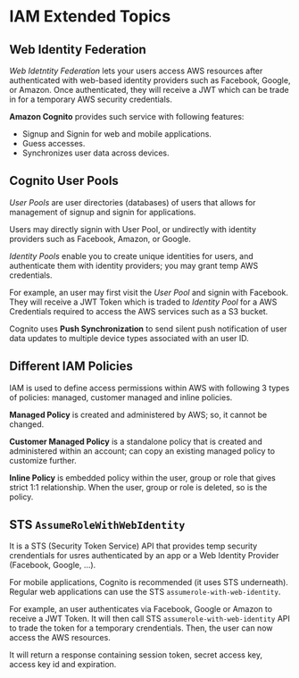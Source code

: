 IAM Extended Topics
===================

Web Identity Federation
-----------------------

_Web Idetntity Federation_ lets your users access AWS resources after
authenticated with web-based identity providers such as Facebook, Google, or
Amazon. Once authenticated, they will receive a JWT which can be trade in for
a temporary AWS security credentials.

**Amazon Cognito** provides such service with following features:

- Signup and Signin for web and mobile applications.
- Guess accesses.
- Synchronizes user data across devices.

Cognito User Pools
------------------

_User Pools_ are user directories (databases) of users that allows for
management of signup and signin for applications.

Users may directly signin with User Pool, or undirectly with identity providers
such as Facebook, Amazon, or Google.

_Identity Pools_ enable you to create unique identities for users, and
authenticate them with identity providers; you may grant temp AWS credentials.

For example, an user may first visit the _User Pool_ and signin with Facebook.
They will receive a JWT Token which is traded to _Identity Pool_ for a AWS
Credentials required to access the AWS services such as a S3 bucket.

Cognito uses **Push Synchronization** to send silent push notification of user
data updates to multiple device types associated with an user ID.

Different IAM Policies
----------------------

IAM is used to define access permissions within AWS with following 3 types of
policies: managed, customer managed and inline policies.

**Managed Policy** is created and administered by AWS; so, it cannot be
changed.

**Customer Managed Policy** is a standalone policy that is created and
administered within an account; can copy an existing managed policy to
customize further.

**Inline Policy** is embedded policy within the user, group or role that gives
strict 1:1 relationship. When the user, group or role is deleted, so is the
policy.

STS `AssumeRoleWithWebIdentity`
-------------------------------

It is a STS (Security Token Service) API that provides temp security
crendentials for usres authenticated by an app or a Web Identity Provider
(Facebook, Google, ...).

For mobile applications, Cognito is recommended (it uses STS underneath).
Regular web applications can use the STS `assumerole-with-web-identity`.

For example, an user authenticates via Facebook, Google or Amazon to receive
a JWT Token. It will then call STS `assumerole-with-web-identity` API to trade
the token for a temporary crendentials. Then, the user can now access the AWS
resources.

It will return a response containing session token, secret access key, access
key id and expiration.

